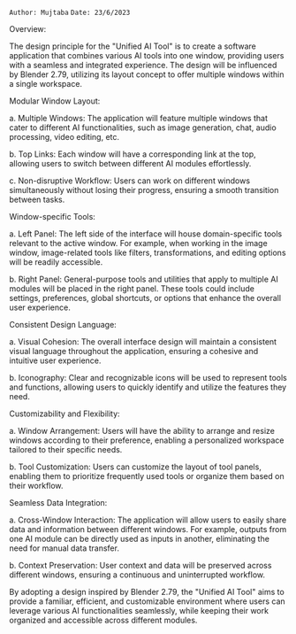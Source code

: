 
`Author: Mujtaba`
`Date: 23/6/2023`

Overview:

The design principle for the "Unified AI Tool" is to create a software application that combines various AI tools into one window, providing users with a seamless and integrated experience. The design will be influenced by Blender 2.79, utilizing its layout concept to offer multiple windows within a single workspace.


Modular Window Layout:

a. Multiple Windows: The application will feature multiple windows that cater to different AI functionalities, such as image generation, chat, audio processing, video editing, etc.

b. Top Links: Each window will have a corresponding link at the top, allowing users to switch between different AI modules effortlessly.

c. Non-disruptive Workflow: Users can work on different windows simultaneously without losing their progress, ensuring a smooth transition between tasks.


Window-specific Tools:

a. Left Panel: The left side of the interface will house domain-specific tools relevant to the active window. For example, when working in the image window, image-related tools like filters, transformations, and editing options will be readily accessible.

b. Right Panel: General-purpose tools and utilities that apply to multiple AI modules will be placed in the right panel. These tools could include settings, preferences, global shortcuts, or options that enhance the overall user experience.


Consistent Design Language:

a. Visual Cohesion: The overall interface design will maintain a consistent visual language throughout the application, ensuring a cohesive and intuitive user experience.

b. Iconography: Clear and recognizable icons will be used to represent tools and functions, allowing users to quickly identify and utilize the features they need.


Customizability and Flexibility:

a. Window Arrangement: Users will have the ability to arrange and resize windows according to their preference, enabling a personalized workspace tailored to their specific needs.

b. Tool Customization: Users can customize the layout of tool panels, enabling them to prioritize frequently used tools or organize them based on their workflow.


Seamless Data Integration:

a. Cross-Window Interaction: The application will allow users to easily share data and information between different windows. For example, outputs from one AI module can be directly used as inputs in another, eliminating the need for manual data transfer.

b. Context Preservation: User context and data will be preserved across different windows, ensuring a continuous and uninterrupted workflow.


By adopting a design inspired by Blender 2.79, the "Unified AI Tool" aims to provide a familiar, efficient, and customizable environment where users can leverage various AI functionalities seamlessly, while keeping their work organized and accessible across different modules.